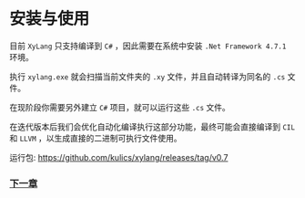 # 安装与使用
目前 `XyLang` 只支持编译到 `C#` ，因此需要在系统中安装 `.Net Framework 4.7.1` 环境。  

执行 `xylang.exe` 就会扫描当前文件夹的 `.xy` 文件，并且自动转译为同名的 `.cs` 文件。  

在现阶段你需要另外建立 `C#` 项目，就可以运行这些 `.cs` 文件。

在迭代版本后我们会优化自动化编译执行这部分功能，最终可能会直接编译到 `CIL` 和 `LLVM` ，以生成直接的二进制可执行文件使用。

运行包:
<https://github.com/kulics/xylang/releases/tag/v0.7>

### [下一章](基础语法.md)
